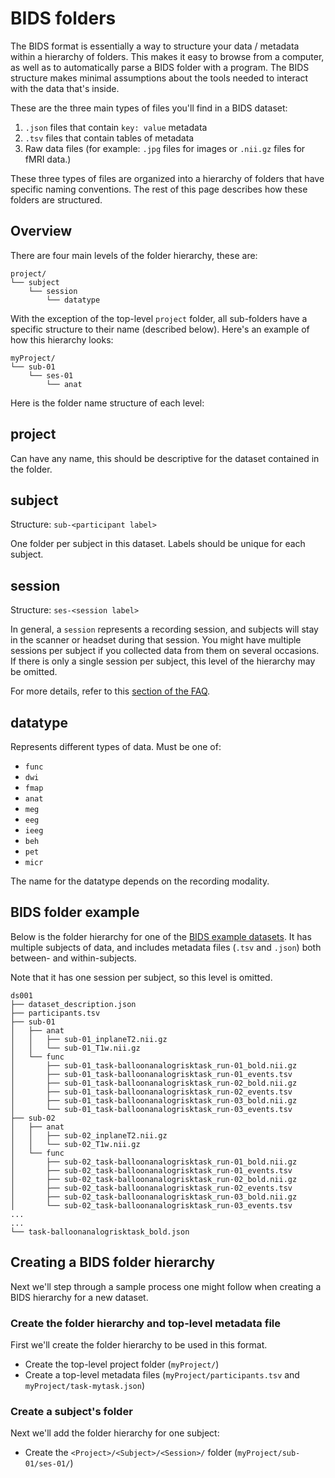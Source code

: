 # BIDS folders

The BIDS format is essentially a way to structure your data / metadata within a
hierarchy of folders. This makes it easy to browse from a computer, as well as
to automatically parse a BIDS folder with a program. The BIDS structure makes
minimal assumptions about the tools needed to interact with the data that's
inside.

These are the three main types of files you'll find in a BIDS dataset:

1. `.json` files that contain `key: value` metadata
2. `.tsv` files that contain tables of metadata
3. Raw data files (for example: `.jpg` files for images or `.nii.gz` files for
   fMRI data.)

These three types of files are organized into a hierarchy of folders that have
specific naming conventions. The rest of this page describes how these folders
are structured.

## Overview

There are four main levels of the folder hierarchy, these are:

```
project/
└── subject
    └── session
        └── datatype
```

With the exception of the top-level `project` folder, all sub-folders have a
specific structure to their name (described below). Here's an example of how
this hierarchy looks:

```
myProject/
└── sub-01
    └── ses-01
        └── anat
```

Here is the folder name structure of each level:

## project

Can have any name, this should be descriptive for the dataset contained in the
folder.

## subject

Structure: `sub-<participant label>`

One folder per subject in this dataset. Labels should be unique for each
subject.

## session

Structure: `ses-<session label>`

In general, a `session` represents a recording session, and subjects will
stay in the scanner or headset during that session. You might have multiple
sessions per subject if you collected data from them on several occasions.
If there is only a single session per subject, this level of the hierarchy
may be omitted.

For more details, refer to this [section of the FAQ](faq_session).

## datatype

Represents different types of data. Must be one of:

-   `func`
-   `dwi`
-   `fmap`
-   `anat`
-   `meg`
-   `eeg`
-   `ieeg`
-   `beh`
-   `pet`
-   `micr`

The name for the datatype depends on the recording modality.

## BIDS folder example

Below is the folder hierarchy for one of the
[BIDS example datasets](https://github.com/INCF/BIDS-examples). It has multiple
subjects of data, and includes metadata files (`.tsv` and `.json`) both between-
and within-subjects.

Note that it has one session per subject, so this level is omitted.

```
ds001
├── dataset_description.json
├── participants.tsv
├── sub-01
│   ├── anat
│   │   ├── sub-01_inplaneT2.nii.gz
│   │   └── sub-01_T1w.nii.gz
│   └── func
│       ├── sub-01_task-balloonanalogrisktask_run-01_bold.nii.gz
│       ├── sub-01_task-balloonanalogrisktask_run-01_events.tsv
│       ├── sub-01_task-balloonanalogrisktask_run-02_bold.nii.gz
│       ├── sub-01_task-balloonanalogrisktask_run-02_events.tsv
│       ├── sub-01_task-balloonanalogrisktask_run-03_bold.nii.gz
│       └── sub-01_task-balloonanalogrisktask_run-03_events.tsv
├── sub-02
│   ├── anat
│   │   ├── sub-02_inplaneT2.nii.gz
│   │   └── sub-02_T1w.nii.gz
│   └── func
│       ├── sub-02_task-balloonanalogrisktask_run-01_bold.nii.gz
│       ├── sub-02_task-balloonanalogrisktask_run-01_events.tsv
│       ├── sub-02_task-balloonanalogrisktask_run-02_bold.nii.gz
│       ├── sub-02_task-balloonanalogrisktask_run-02_events.tsv
│       ├── sub-02_task-balloonanalogrisktask_run-03_bold.nii.gz
│       └── sub-02_task-balloonanalogrisktask_run-03_events.tsv
...
...
└── task-balloonanalogrisktask_bold.json
```

## Creating a BIDS folder hierarchy

Next we'll step through a sample process one might follow when creating a BIDS
hierarchy for a new dataset.

### Create the folder hierarchy and top-level metadata file

First we'll create the folder hierarchy to be used in this format.

-   Create the top-level project folder (`myProject/`)
-   Create a top-level metadata files (`myProject/participants.tsv` and
    `myProject/task-mytask.json`)

### Create a subject's folder

Next we'll add the folder hierarchy for one subject:

-   Create the `<Project>/<Subject>/<Session>/` folder
    (`myProject/sub-01/ses-01/`)
